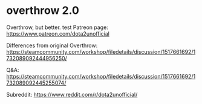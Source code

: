 # overthrow 2.0
Overthrow, but better.
test
Patreon page: https://www.patreon.com/dota2unofficial

Differences from original Overthrow: https://steamcommunity.com/workshop/filedetails/discussion/1517661692/1732089092444956250/

Q&A: https://steamcommunity.com/workshop/filedetails/discussion/1517661692/1732089092445255074/

Subreddit: https://www.reddit.com/r/dota2unofficial/
